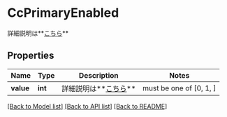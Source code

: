 # CcPrimaryEnabled

詳細説明は**[こちら](#tag/cc_primaries)**

## Properties
Name | Type | Description | Notes
------------ | ------------- | ------------- | -------------
**value** | **int** | 詳細説明は**[こちら](#tag/cc_primaries)** |  must be one of [0, 1, ]

[[Back to Model list]](../README.md#documentation-for-models) [[Back to API list]](../README.md#documentation-for-api-endpoints) [[Back to README]](../README.md)


